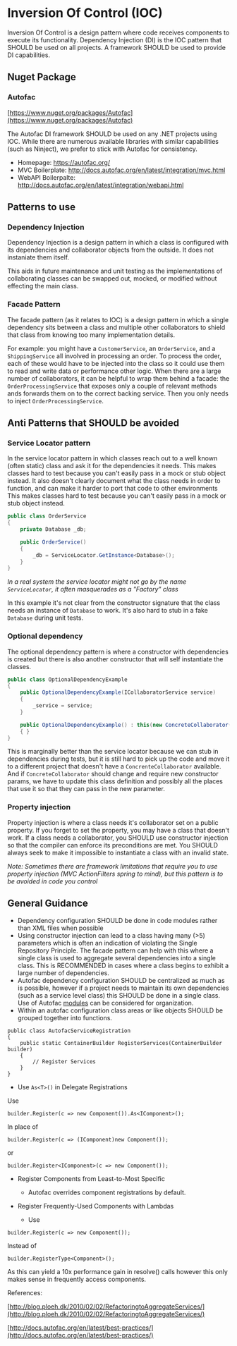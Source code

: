 # Inversion Of Control (IOC)

Inversion Of Control is a design pattern where code receives components to
execute its functionality.  Dependency Injection (DI) is the IOC pattern that
SHOULD be used on all projects. A framework SHOULD be used to provide DI
capabilities.

## Nuget Package

### Autofac

[https://www.nuget.org/packages/Autofac](https://www.nuget.org/packages/Autofac)

The Autofac DI framework SHOULD be used on any .NET projects using IOC. While
there are numerous available libraries with similar capabilities (such as
Ninject), we prefer to stick with Autofac for consistency.

* Homepage: https://autofac.org/
* MVC Boilerplate: http://docs.autofac.org/en/latest/integration/mvc.html
* WebAPI Boilerpalte: http://docs.autofac.org/en/latest/integration/webapi.html

## Patterns to use

### Dependency Injection

Dependency Injection is a design pattern in which a class is configured with its
dependencies and collaborator objects from the outside. It does not instaniate
them itself.

This aids in future maintenance and unit testing as the implementations of
collaborating classes can be swapped out, mocked, or modified without effecting
the main class.

### Facade Pattern

The facade pattern (as it relates to IOC) is a design pattern in which a single
dependency sits between a class and multiple other collaborators to shield that
class from knowing too many implementation details.

For example: you might have a `CustomerService`, an `OrderService`, and a
`ShippingService` all involved in processing an order. To process the order,
each of these would have to be injected into the class so it could use them to
read and write data or performance other logic. When there are a large number of
collaborators, it can be helpful to wrap them behind a facade: the
`OrderProcessingService` that exposes only a couple of relevant methods ands
forwards them on to the correct backing service. Then you only needs to inject
`OrderProcessingService`.

## Anti Patterns that SHOULD be avoided

### Service Locator pattern

In the service locator pattern in which classes reach out to a well known (often
static) class and ask it for the dependencies it needs. This makes classes hard
to test because you can't easily pass in a mock or stub object instead. It also
doesn't clearly document what the class needs in order to function, and can make
it harder to port that code to other environments This makes classes hard to test because
you can't easily pass in a mock or stub object instead.

```csharp ServiceLocator.cs
public class OrderService
{
    private Database _db;

    public OrderService()
    {
        _db = ServiceLocator.GetInstance<Database>();
    }
}
```

*In a real system the service locator might not go by the name
`ServiceLocator`, it often masquerades as a "Factory" class*

In this example it's not clear from the constructor signature that the class
needs an instance of `Database` to work. It's also hard to stub in a fake
`Database` during unit tests.


### Optional dependency

The optional dependency pattern is  where a constructor with dependencies is
created but there is also another constructor that will self instantiate the
classes.

```csharp OptionalDependecy.cs
public class OptionalDependencyExample
{
    public OptionalDependencyExample(ICollaboratorService service)
    {
        _service = service;
    }

    public OptionalDependencyExample() : this(new ConcreteCollaborator())
    { }
}
```

This is marginally better than the service locator because we can stub in
dependencies during tests, but it is still hard to pick up the code and move it
to a different project that doesn't have a `ConcrenteCollaborator` available.
And if `ConcreteCollaborator` should change and require new constructor params, we
have to update this class definition and possibly all the places that use it so
that they can pass in the new parameter.

### Property injection

Property injection is where a class needs it's collaborator set on a public
property. If you forget to set the property, you may have a class that doesn't
work. If a class needs a collaborator, you SHOULD use constructor injection so
that the compiler can enforce its preconditions are met. You SHOULD always seek
to make it impossible to instantiate a class with an invalid state.

*Note: Sometimes there are framework limitations that require you to use
property injection (MVC ActionFilters spring to mind), but this pattern is
to be avoided in code you control*

## General Guidance

* Dependency configuration SHOULD be done in code modules rather than XML files
  when possible
* Using constructor injection can lead to a class having many (>5) parameters
  which is often an indication of violating the Single Repository Principle.
  The facade pattern can help with this where a single class is used to
  aggregate several dependencies into a single class. This is RECOMMENDED in
  cases where a class begins to exhibit a large number of dependencies.
* Autofac dependency configuration SHOULD be centralized as much as is possible,
  however if a project needs to maintain its own dependencies (such as a service
  level class) this SHOULD be done in a single class.  Use of Autofac
  [modules](http://autofac.readthedocs.org/en/latest/configuration/modules.html)
  can be considered for organization.
* Within an autofac configuration class areas or like objects SHOULD be grouped
  together into functions.

```
public class AutofacServiceRegistration
{
    public static ContainerBuilder RegisterServices(ContainerBuilder builder)
    {
        // Register Services
    }
}
```

 * Use `As<T>()` in Delegate Registrations

Use

```
builder.Register(c => new Component()).As<IComponent>();
```

In place of

```
builder.Register(c => (IComponent)new Component());
```

or

```
builder.Register<IComponent>(c => new Component());
```

* Register Components from Least-to-Most Specific
    * Autofac overrides component registrations by default.

* Register Frequently-Used Components with Lambdas
    * Use

```
builder.Register(c => new Component());
```

Instead of

```
builder.RegisterType<Component>();
```

As this can yield a 10x performance gain in resolve() calls however this only
makes sense in frequently access components.

References:

[http://blog.ploeh.dk/2010/02/02/RefactoringtoAggregateServices/](http://blog.ploeh.dk/2010/02/02/RefactoringtoAggregateServices/)

[http://docs.autofac.org/en/latest/best-practices/](http://docs.autofac.org/en/latest/best-practices/)

